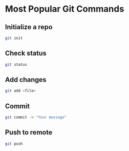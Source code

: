 # Most Popular Git Commands

## Initialize a repo
```sh
git init
```

## Check status
```sh
git status
```

## Add changes
```sh
git add <file>
```

## Commit
```sh
git commit -m "Your message"
```

## Push to remote
```sh
git push
```

